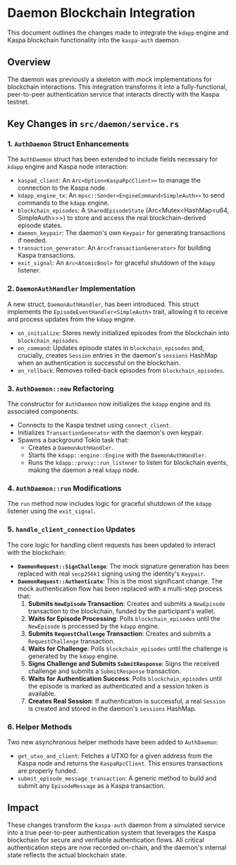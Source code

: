 # Daemon Blockchain Integration

This document outlines the changes made to integrate the `kdapp` engine and Kaspa blockchain functionality into the `kaspa-auth` daemon.

## Overview

The daemon was previously a skeleton with mock implementations for blockchain interactions. This integration transforms it into a fully-functional, peer-to-peer authentication service that interacts directly with the Kaspa testnet.

## Key Changes in `src/daemon/service.rs`

### 1. `AuthDaemon` Struct Enhancements

The `AuthDaemon` struct has been extended to include fields necessary for `kdapp` engine and Kaspa node interaction:

-   `kaspad_client`: An `Arc<Option<KaspaRpcClient>>` to manage the connection to the Kaspa node.
-   `kdapp_engine_tx`: An `mpsc::Sender<EngineCommand<SimpleAuth>>` to send commands to the `kdapp` engine.
-   `blockchain_episodes`: A `SharedEpisodeState` (Arc<Mutex<HashMap<u64, SimpleAuth>>>) to store and access the real blockchain-derived episode states.
-   `daemon_keypair`: The daemon's own `Keypair` for generating transactions if needed.
-   `transaction_generator`: An `Arc<TransactionGenerator>` for building Kaspa transactions.
-   `exit_signal`: An `Arc<AtomicBool>` for graceful shutdown of the `kdapp` listener.

### 2. `DaemonAuthHandler` Implementation

A new struct, `DaemonAuthHandler`, has been introduced. This struct implements the `EpisodeEventHandler<SimpleAuth>` trait, allowing it to receive and process updates from the `kdapp` engine.

-   `on_initialize`: Stores newly initialized episodes from the blockchain into `blockchain_episodes`.
-   `on_command`: Updates episode states in `blockchain_episodes` and, crucially, creates `Session` entries in the daemon's `sessions` HashMap when an authentication is successful on the blockchain.
-   `on_rollback`: Removes rolled-back episodes from `blockchain_episodes`.

### 3. `AuthDaemon::new` Refactoring

The constructor for `AuthDaemon` now initializes the `kdapp` engine and its associated components:

-   Connects to the Kaspa testnet using `connect_client`.
-   Initializes `TransactionGenerator` with the daemon's own keypair.
-   Spawns a background Tokio task that:
    -   Creates a `DaemonAuthHandler`.
    -   Starts the `kdapp::engine::Engine` with the `DaemonAuthHandler`.
    -   Runs the `kdapp::proxy::run_listener` to listen for blockchain events, making the daemon a real `kdapp` node.

### 4. `AuthDaemon::run` Modifications

The `run` method now includes logic for graceful shutdown of the `kdapp` listener using the `exit_signal`.

### 5. `handle_client_connection` Updates

The core logic for handling client requests has been updated to interact with the blockchain:

-   **`DaemonRequest::SignChallenge`**: The mock signature generation has been replaced with real `secp256k1` signing using the identity's `Keypair`.
-   **`DaemonRequest::Authenticate`**: This is the most significant change. The mock authentication flow has been replaced with a multi-step process that:
    1.  **Submits `NewEpisode` Transaction**: Creates and submits a `NewEpisode` transaction to the blockchain, funded by the participant's wallet.
    2.  **Waits for Episode Processing**: Polls `blockchain_episodes` until the `NewEpisode` is processed by the `kdapp` engine.
    3.  **Submits `RequestChallenge` Transaction**: Creates and submits a `RequestChallenge` transaction.
    4.  **Waits for Challenge**: Polls `blockchain_episodes` until the challenge is generated by the `kdapp` engine.
    5.  **Signs Challenge and Submits `SubmitResponse`**: Signs the received challenge and submits a `SubmitResponse` transaction.
    6.  **Waits for Authentication Success**: Polls `blockchain_episodes` until the episode is marked as authenticated and a session token is available.
    7.  **Creates Real Session**: If authentication is successful, a real `Session` is created and stored in the daemon's `sessions` HashMap.

### 6. Helper Methods

Two new asynchronous helper methods have been added to `AuthDaemon`:

-   `get_utxo_and_client`: Fetches a UTXO for a given address from the Kaspa node and returns the `KaspaRpcClient`. This ensures transactions are properly funded.
-   `submit_episode_message_transaction`: A generic method to build and submit any `EpisodeMessage` as a Kaspa transaction.

## Impact

These changes transform the `kaspa-auth` daemon from a simulated service into a true peer-to-peer authentication system that leverages the Kaspa blockchain for secure and verifiable authentication flows. All critical authentication steps are now recorded on-chain, and the daemon's internal state reflects the actual blockchain state.
